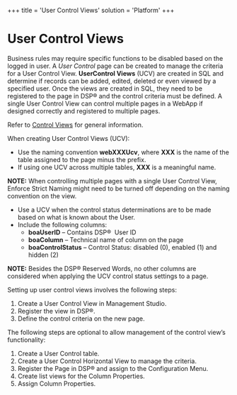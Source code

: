 +++
title = 'User Control Views'
solution = 'Platform'
+++

# User Control Views

Business rules may require specific functions to be disabled based on
the logged in user. A *User Control* page can be created to manage the
criteria for a User Control View. **UserControl Views** (UCV) are
created in SQL and determine if records can be added, edited, deleted or
even viewed by a specified user. Once the views are created in SQL, they
need to be registered to the page in DSP® and the control criteria must
be defined. A single User Control View can control multiple pages in a
WebApp if designed correctly and registered to multiple pages.

Refer to [Control Views](Control_Views.htm) for general information.

When creating User Control Views (UCV):

  - Use the naming convention **webXXXUcv**, where **XXX** is the name
    of the table assigned to the page minus the prefix.
  - If using one UCV across multiple tables, **XXX** is a meaningful
    name.

**NOTE:** When controlling multiple pages with a single User Control
View, Enforce Strict Naming might need to be turned off depending on the
naming convention on the view.

  - Use a UCV when the control status determinations are to be made
    based on what is known about the User.
  - Include the following columns:
      - **boaUserID** – Contains DSP®  User ID
      - **boaColumn** – Technical name of column on the page
      - **boaControlStatus** – Control Status: disabled (0), enabled (1)
        and hidden (2)

**NOTE:** Besides the DSP® Reserved Words, no other columns are
considered when applying the UCV control status settings to a page.

Setting up user control views involves the following steps:

1.  Create a User Control View in Management Studio.
2.  Register the view in DSP®.
3.  Define the control criteria on the new page.

The following steps are optional to allow management of the control
view’s functionality:

1.  Create a User Control table.
2.  Create a User Control Horizontal View to manage the criteria.
3.  Register the Page in DSP® and assign to the Configuration Menu.
4.  Create list views for the Column Properties.
5.  Assign Column Properties.
